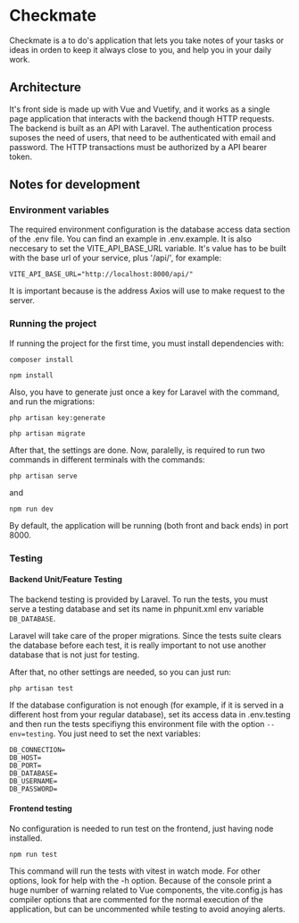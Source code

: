 # Checkmate

Checkmate is a to do's application that lets you take notes of your tasks or ideas in orden to keep it always close to you, and help you in your daily work.

## Architecture
It's front side is made up with Vue and Vuetify, and it works as a single page application that interacts with the backend though HTTP requests.
The backend is built as an API with Laravel.
The authentication process suposes the need of users, that need to be authenticated with email and password. The HTTP transactions must be authorized by a API bearer token.

## Notes for development


### Environment variables
The required environment configuration is the database access data section of the .env file. You can find an example in .env.example. 
It is also neccesary to set the VITE_API_BASE_URL variable. It's value has to be built with the base url of your service, plus '/api/', for example:
```
VITE_API_BASE_URL="http://localhost:8000/api/"
```
It is important because is the address Axios will use to make request to the server.

### Running the project
If running the project for the first time, you must install dependencies with:
```
composer install

npm install
```
Also, you have to generate just once a key for Laravel with the command, and run the migrations:
```
php artisan key:generate

php artisan migrate
```

After that, the settings are done. Now, paralelly, is required to run two commands in different terminals with the commands:
``` 
php artisan serve 
```
and
```
npm run dev
```
By default, the application will be running (both front and back ends) in port 8000.
### Testing
#### Backend Unit/Feature Testing
The backend testing is provided by Laravel. To run the tests, you must serve a testing database and set its name in phpunit.xml env variable ```DB_DATABASE```.

Laravel will take care of the proper migrations. Since the tests suite clears the database before each test, it is really important to not use another database that is not just for testing.

After that, no other settings are needed, so you can just run:
```
php artisan test
```
If the database configuration is not enough (for example, if it is served in a different host from your regular database), set its access data in .env.testing and then run the tests specifiyng this environment file with the option ```--env=testing```. You just need to set the next variables:
```
DB_CONNECTION=
DB_HOST=
DB_PORT=
DB_DATABASE=
DB_USERNAME=
DB_PASSWORD=
```

#### Frontend testing
No configuration is needed to run test on the frontend, just having node installed.
```
npm run test
```
This command will run the tests with vitest in watch mode. For other options, look for help with the -h option.
Because of the console print a huge number of warning related to Vue components, the vite.config.js has compiler options that are commented for the normal execution of the application, but can be uncommented while testing to avoid anoying alerts.